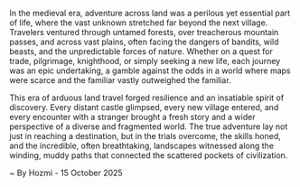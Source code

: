 
In the medieval era, adventure across land was a perilous yet essential part of life, where the vast unknown stretched far beyond the next village. Travelers ventured through untamed forests, over treacherous mountain passes, and across vast plains, often facing the dangers of bandits, wild beasts, and the unpredictable forces of nature. Whether on a quest for trade, pilgrimage, knighthood, or simply seeking a new life, each journey was an epic undertaking, a gamble against the odds in a world where maps were scarce and the familiar vastly outweighed the familiar.

This era of arduous land travel forged resilience and an insatiable spirit of discovery. Every distant castle glimpsed, every new village entered, and every encounter with a stranger brought a fresh story and a wider perspective of a diverse and fragmented world. The true adventure lay not just in reaching a destination, but in the trials overcome, the skills honed, and the incredible, often breathtaking, landscapes witnessed along the winding, muddy paths that connected the scattered pockets of civilization.

~ By Hozmi - 15 October 2025
